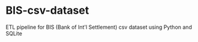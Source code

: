 # BIS-csv-dataset
ETL pipeline for BIS (Bank of Int'l Settlement) csv dataset using Python and SQLite
